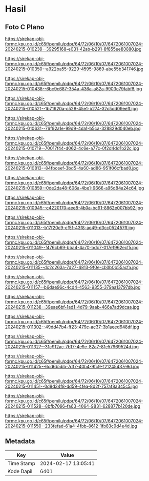 # Hasil

## Foto C Plano

https://sirekap-obj-formc.kpu.go.id/c65f/pemilu/pdpr/64/72/06/10/07/6472061007024-20240215-010239--39295168-e031-42ab-b291-8f855ee80880.jpg

https://sirekap-obj-formc.kpu.go.id/c65f/pemilu/pdpr/64/72/06/10/07/6472061007024-20240215-010350--a922ba55-9229-4595-9869-abe55b341746.jpg

https://sirekap-obj-formc.kpu.go.id/c65f/pemilu/pdpr/64/72/06/10/07/6472061007024-20240215-010438--6bc9c687-354a-436a-a82a-9903c79fabf8.jpg

https://sirekap-obj-formc.kpu.go.id/c65f/pemilu/pdpr/64/72/06/10/07/6472061007024-20240215-010521--1b71920a-c528-45e1-b274-32c5dd09eeff.jpg

https://sirekap-obj-formc.kpu.go.id/c65f/pemilu/pdpr/64/72/06/10/07/6472061007024-20240215-010631--76f92a1e-99d9-4da1-b5ca-328829d040eb.jpg

https://sirekap-obj-formc.kpu.go.id/c65f/pemilu/pdpr/64/72/06/10/07/6472061007024-20240215-010719--70017f44-d062-4c6e-a77c-0f2d4dd1b22c.jpg

https://sirekap-obj-formc.kpu.go.id/c65f/pemilu/pdpr/64/72/06/10/07/6472061007024-20240215-010813--84fbceef-3bd5-4a60-ad86-951f06cfbad0.jpg

https://sirekap-obj-formc.kpu.go.id/c65f/pemilu/pdpr/64/72/06/10/07/6472061007024-20240215-010859--0de2da48-606a-4be1-9666-a95d84a24c64.jpg

https://sirekap-obj-formc.kpu.go.id/c65f/pemilu/pdpr/64/72/06/10/07/6472061007024-20240215-010945--c4220170-aee8-4b0a-bc91-8862e007bb92.jpg

https://sirekap-obj-formc.kpu.go.id/c65f/pemilu/pdpr/64/72/06/10/07/6472061007024-20240215-011013--b17f20c9-cf5f-43f8-ac49-d3cc052457ff.jpg

https://sirekap-obj-formc.kpu.go.id/c65f/pemilu/pdpr/64/72/06/10/07/6472061007024-20240215-011049--f476cb69-bba4-4a70-bdc7-017e1962ecf5.jpg

https://sirekap-obj-formc.kpu.go.id/c65f/pemilu/pdpr/64/72/06/10/07/6472061007024-20240215-011135--dc2c263a-7d27-4813-9f0e-cb0b0b55acfa.jpg

https://sirekap-obj-formc.kpu.go.id/c65f/pemilu/pdpr/64/72/06/10/07/6472061007024-20240215-011157--b6dae96c-4cd4-4563-9355-379aa13797db.jpg

https://sirekap-obj-formc.kpu.go.id/c65f/pemilu/pdpr/64/72/06/10/07/6472061007024-20240215-011238--39eae6bf-1ad1-4d79-9aab-466a7ad9dcaa.jpg

https://sirekap-obj-formc.kpu.go.id/c65f/pemilu/pdpr/64/72/06/10/07/6472061007024-20240215-011302--49dd47b4-ff23-479c-ac37-3b1aeed648df.jpg

https://sirekap-obj-formc.kpu.go.id/c65f/pemilu/pdpr/64/72/06/10/07/6472061007024-20240215-011327--31c912ac-7b17-4e9e-82a7-81e57969524d.jpg

https://sirekap-obj-formc.kpu.go.id/c65f/pemilu/pdpr/64/72/06/10/07/6472061007024-20240215-011425--6cd6b5bb-7df7-40b4-9fc9-121245437e9d.jpg

https://sirekap-obj-formc.kpu.go.id/c65f/pemilu/pdpr/64/72/06/10/07/6472061007024-20240215-011451--0d8d34f8-dd59-4fea-8d2f-757af8a345c5.jpg

https://sirekap-obj-formc.kpu.go.id/c65f/pemilu/pdpr/64/72/06/10/07/6472061007024-20240215-011528--8bfb7096-fa63-4064-9831-628877b120de.jpg

https://sirekap-obj-formc.kpu.go.id/c65f/pemilu/pdpr/64/72/06/10/07/6472061007024-20240215-011550--233fefad-61a4-4fbb-8612-1fb83c9d4e4d.jpg


## Metadata

| Key        | Value               |
| ---------- | ------------------- |
| Time Stamp | 2024-02-17 13:05:41 |
| Kode Dapil | 6401                |



